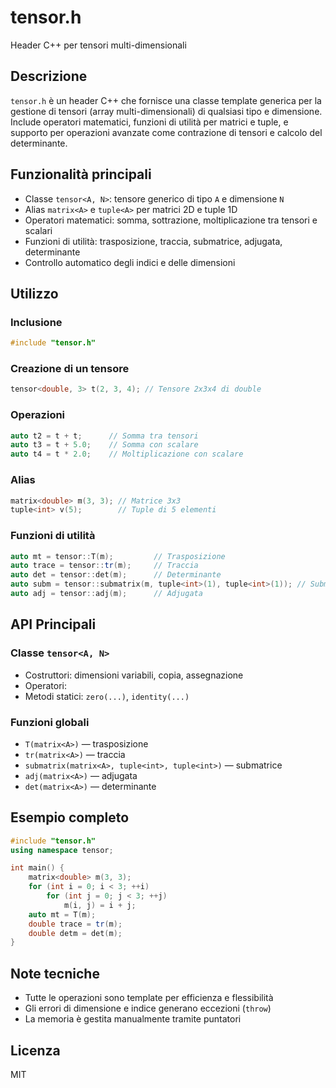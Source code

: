 # tensor.h

Header C++ per tensori multi-dimensionali

## Descrizione

`tensor.h` è un header C++ che fornisce una classe template generica per la gestione di tensori (array multi-dimensionali) di qualsiasi tipo e dimensione. Include operatori matematici, funzioni di utilità per matrici e tuple, e supporto per operazioni avanzate come contrazione di tensori e calcolo del determinante.

## Funzionalità principali
- Classe `tensor<A, N>`: tensore generico di tipo `A` e dimensione `N`
- Alias `matrix<A>` e `tuple<A>` per matrici 2D e tuple 1D
- Operatori matematici: somma, sottrazione, moltiplicazione tra tensori e scalari
- Funzioni di utilità: trasposizione, traccia, submatrice, adjugata, determinante
- Controllo automatico degli indici e delle dimensioni

## Utilizzo

### Inclusione
```cpp
#include "tensor.h"
```

### Creazione di un tensore
```cpp
tensor<double, 3> t(2, 3, 4); // Tensore 2x3x4 di double
```

### Operazioni
```cpp
auto t2 = t + t;      // Somma tra tensori
auto t3 = t + 5.0;    // Somma con scalare
auto t4 = t * 2.0;    // Moltiplicazione con scalare
```

### Alias
```cpp
matrix<double> m(3, 3); // Matrice 3x3
tuple<int> v(5);        // Tuple di 5 elementi
```

### Funzioni di utilità
```cpp
auto mt = tensor::T(m);         // Trasposizione
auto trace = tensor::tr(m);     // Traccia
auto det = tensor::det(m);      // Determinante
auto subm = tensor::submatrix(m, tuple<int>(1), tuple<int>(1)); // Submatrice
auto adj = tensor::adj(m);      // Adjugata
```

## API Principali

### Classe `tensor<A, N>`
- Costruttori: dimensioni variabili, copia, assegnazione
- Operatori: 
- Metodi statici: `zero(...)`, `identity(...)`

### Funzioni globali
- `T(matrix<A>)` — trasposizione
- `tr(matrix<A>)` — traccia
- `submatrix(matrix<A>, tuple<int>, tuple<int>)` — submatrice
- `adj(matrix<A>)` — adjugata
- `det(matrix<A>)` — determinante

## Esempio completo
```cpp
#include "tensor.h"
using namespace tensor;

int main() {
    matrix<double> m(3, 3);
    for (int i = 0; i < 3; ++i)
        for (int j = 0; j < 3; ++j)
            m(i, j) = i + j;
    auto mt = T(m);
    double trace = tr(m);
    double detm = det(m);
}
```

## Note tecniche
- Tutte le operazioni sono template per efficienza e flessibilità
- Gli errori di dimensione e indice generano eccezioni (`throw`)
- La memoria è gestita manualmente tramite puntatori

## Licenza
MIT
